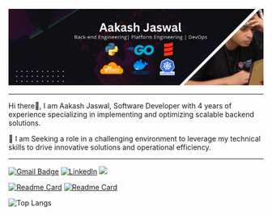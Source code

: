 
![Hi There](https://github.com/AakashJaswal/AakashJaswal/blob/main/Aakash%20Jaswal%20LinkedIn.png)
****
Hi there👋, I am Aakash Jaswal, Software Developer with 4 years of experience specializing in implementing and optimizing scalable backend solutions. 

🔭 I am Seeking a role in a challenging environment to leverage my technical skills to drive innovative solutions and operational efficiency.
****
[![Gmail Badge](https://img.shields.io/badge/-Gmail-c14438?style=flat-square&logo=Gmail&logoColor=white&link=mailto:aws.aakash@gmail.com)](mailto:aws.aakash@gmail.com) <a href="https://www.linkedin.com/in/aakashjaswal" target="_blank"><img src="https://img.shields.io/badge/LinkedIn-%230077B5.svg?&style=flat-square&logo=linkedin&logoColor=white" alt="LinkedIn"></a> ![](https://komarev.com/ghpvc/?username=AakashJaswal&color=green)  

[![Readme Card](https://github-readme-stats.vercel.app/api/pin/?username=AakashJaswal&repo=Trading-Simulator)](https://github.com/AakashJaswal/Trading-Simulator) [![Readme Card](https://github-readme-stats.vercel.app/api/pin/?username=AakashJaswal&repo=SonicSense-Music-Player)](https://github.com/AakashJaswal/SonicSense-Music-Player)

![Top Langs](https://github-readme-stats.vercel.app/api/top-langs/?username=AakashJaswal&layout=compact)
